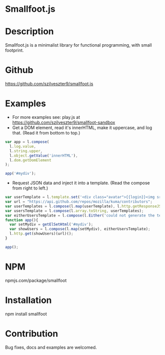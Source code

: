 # Smallfoot.js #

Description
===========
Smallfoot.js is a minimalist library for functional programming, with small footprint.

Github
======
https://github.com/szilveszter9/smallfoot.js

Examples
========
* For more examples see: play.js at https://github.com/szilveszter9/smallfoot-sandbox
* Get a DOM element, read it's innerHTML, make it uppercase, and log that. (Read it from bottom to top.)
```javascript
var app = l.compose(
  l.log.value,
  l.string.upper,
  l.object.getValue('innerHTML'),
  l.dom.getDomElement
);

app('#mydiv');
```
* Request JSON data and inject it into a template. (Read the compose from right to left.)
```javascript
var userTemplate = l.template.set('<div class="avatar">{{login}}<img src="{{avatar_url}}"/></div>');
var url = "https://api.github.com/repos/mozilla/kuma/contributors";
var userTemplates = l.compose(l.map(userTemplate), l.http.getResponseJSON);
var usersTemplate = l.compose(l.array.toString, userTemplates);
var eitherUsersTemplate = l.compose(l.Either('could not generate the template'), l.array.toString, userTemplates);
function app(){
  var setMydiv = getElSetHtml('#mydiv');
  var showUsers = l.compose(l.map(setMydiv), eitherUsersTemplate);
  l.http.get(showUsers)(url)();
}

app();
```


NPM
===
npmjs.com/package/smallfoot

Installation
============
npm install smallfoot

Contribution
============
Bug fixes, docs and examples are welcomed.

